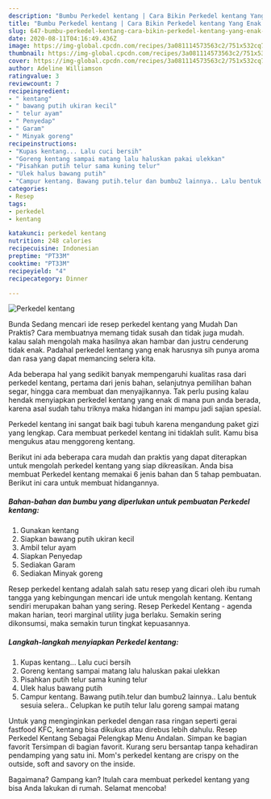 ```yaml
---
description: "Bumbu Perkedel kentang | Cara Bikin Perkedel kentang Yang Enak Dan Mudah"
title: "Bumbu Perkedel kentang | Cara Bikin Perkedel kentang Yang Enak Dan Mudah"
slug: 647-bumbu-perkedel-kentang-cara-bikin-perkedel-kentang-yang-enak-dan-mudah
date: 2020-08-11T04:16:49.436Z
image: https://img-global.cpcdn.com/recipes/3a081114573563c2/751x532cq70/perkedel-kentang-foto-resep-utama.jpg
thumbnail: https://img-global.cpcdn.com/recipes/3a081114573563c2/751x532cq70/perkedel-kentang-foto-resep-utama.jpg
cover: https://img-global.cpcdn.com/recipes/3a081114573563c2/751x532cq70/perkedel-kentang-foto-resep-utama.jpg
author: Adeline Williamson
ratingvalue: 3
reviewcount: 7
recipeingredient:
- " kentang"
- " bawang putih ukiran kecil"
- " telur ayam"
- " Penyedap"
- " Garam"
- " Minyak goreng"
recipeinstructions:
- "Kupas kentang... Lalu cuci bersih"
- "Goreng kentang sampai matang lalu haluskan pakai ulekkan"
- "Pisahkan putih telur sama kuning telur"
- "Ulek halus bawang putih"
- "Campur kentang. Bawang putih.telur dan bumbu2 lainnya.. Lalu bentuk sesuia selera.. Celupkan ke putih telur lalu goreng sampai matang"
categories:
- Resep
tags:
- perkedel
- kentang

katakunci: perkedel kentang 
nutrition: 248 calories
recipecuisine: Indonesian
preptime: "PT33M"
cooktime: "PT33M"
recipeyield: "4"
recipecategory: Dinner

---
```



![Perkedel kentang](https://img-global.cpcdn.com/recipes/3a081114573563c2/751x532cq70/perkedel-kentang-foto-resep-utama.jpg)

Bunda Sedang mencari ide resep perkedel kentang yang Mudah Dan Praktis? Cara membuatnya memang tidak susah dan tidak juga mudah. kalau salah mengolah maka hasilnya akan hambar dan justru cenderung tidak enak. Padahal perkedel kentang yang enak harusnya sih punya aroma dan rasa yang dapat memancing selera kita.

Ada beberapa hal yang sedikit banyak mempengaruhi kualitas rasa dari perkedel kentang, pertama dari jenis bahan, selanjutnya pemilihan bahan segar, hingga cara membuat dan menyajikannya. Tak perlu pusing kalau hendak menyiapkan perkedel kentang yang enak di mana pun anda berada, karena asal sudah tahu triknya maka hidangan ini mampu jadi sajian spesial.

Perkedel kentang ini sangat baik bagi tubuh karena mengandung paket gizi yang lengkap. Cara membuat perkedel kentang ini tidaklah sulit. Kamu bisa mengukus atau menggoreng kentang.


Berikut ini ada beberapa cara mudah dan praktis yang dapat diterapkan untuk mengolah perkedel kentang yang siap dikreasikan. Anda bisa membuat Perkedel kentang memakai 6 jenis bahan dan 5 tahap pembuatan. Berikut ini cara untuk membuat hidangannya.

<!--inarticleads1-->

##### Bahan-bahan dan bumbu yang diperlukan untuk pembuatan Perkedel kentang:

1. Gunakan  kentang
1. Siapkan  bawang putih ukiran kecil
1. Ambil  telur ayam
1. Siapkan  Penyedap
1. Sediakan  Garam
1. Sediakan  Minyak goreng


Resep perkedel kentang adalah salah satu resep yang dicari oleh ibu rumah tangga yang kebingungan mencari ide untuk mengolah kentang. Kentang sendiri merupakan bahan yang sering. Resep Perkedel Kentang - agenda makan harian, teori marginal utility juga berlaku. Semakin sering dikonsumsi, maka semakin turun tingkat kepuasannya. 

<!--inarticleads2-->

##### Langkah-langkah menyiapkan Perkedel kentang:

1. Kupas kentang... Lalu cuci bersih
1. Goreng kentang sampai matang lalu haluskan pakai ulekkan
1. Pisahkan putih telur sama kuning telur
1. Ulek halus bawang putih
1. Campur kentang. Bawang putih.telur dan bumbu2 lainnya.. Lalu bentuk sesuia selera.. Celupkan ke putih telur lalu goreng sampai matang


Untuk yang menginginkan perkedel dengan rasa ringan seperti gerai fastfood KFC, kentang bisa dikukus atau direbus lebih dahulu. Resep Perkedel Kentang Sebagai Pelengkap Menu Andalan. Simpan ke bagian favorit Tersimpan di bagian favorit. Kurang seru bersantap tanpa kehadiran pendamping yang satu ini. Mom&#39;s perkedel kentang are crispy on the outside, soft and savory on the inside. 

Bagaimana? Gampang kan? Itulah cara membuat perkedel kentang yang bisa Anda lakukan di rumah. Selamat mencoba!
